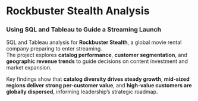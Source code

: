 # Rockbuster Stealth Analysis
### Using SQL and Tableau to Guide a Streaming Launch

SQL and Tableau analysis for **Rockbuster Stealth**, a global movie rental company preparing to enter streaming.  
The project explores **catalog performance**, **customer segmentation**, and **geographic revenue trends** to guide decisions on content investment and market expansion.

Key findings show that **catalog diversity drives steady growth**, **mid-sized regions deliver strong per-customer value**, and **high-value customers are globally dispersed**, informing leadership’s strategic roadmap.
